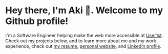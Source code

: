 # Hey there, I'm Aki 👋. Welcome to my Github profile!
I'm a Software Engineer helping make the web more accessible at [User1st](https://www.user1st.com/). Check out my projects below, and to learn more about me and my work experience, check out [my resume](https://github.com/iknowhtml/resume/raw/gh-pages/Aki%20Gao's%20Resume.pdf), [personal website](https://www.iknowht.ml),
and [LinkedIn profile](https://www.linkedin.com/in/iknowhtml).
